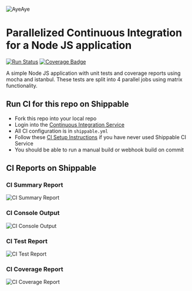 ![AyeAye](https://github.com/shippableSamples/node-with-tests-coverage/blob/master/public/resources/images/captain.png)

# Parallelized Continuous Integration for a Node JS application
[![Run Status](https://api.shippable.com/projects/5885964211c45a1000af2ef6/badge?branch=master)](https://app.shippable.com/projects/5885964211c45a1000af2ef6)
[![Coverage Badge](https://api.shippable.com/projects/5885964211c45a1000af2ef6/coverageBadge?branch=master)](https://app.shippable.com/projects/5885964211c45a1000af2ef6)


A simple Node JS application with unit tests and coverage reports using mocha 
and istanbul. These tests are split into 4 parallel jobs using matrix functionality.

## Run CI for this repo on Shippable
* Fork this repo into your local repo
* Login into the [Continuous Integration Service](wwww.shippable.com) 
* All CI configuration is in `shippable.yml`
* Follow these [CI Setup Instructions](http://docs.shippable.com/ci/runFirstBuild/) if you have never used Shippable CI Service
* You should be able to run a manual build or webhook build on commit

## CI Reports on Shippable

### CI Summary Report
![CI Summary Report](https://github.com/shippableSamples/node-with-parallel-tests-coverage/blob/master/public/resources/images/summary.jpg)

### CI Console Output
![CI Console Output](https://github.com/shippableSamples/node-with-parallel-tests-coverage/blob/master/public/resources/images/console.jpg)

### CI Test Report
![CI Test Report](https://github.com/shippableSamples/node-with-parallel-tests-coverage/blob/master/public/resources/images/tests.jpg)

### CI Coverage Report
![CI Coverage Report](https://github.com/shippableSamples/node-with-parallel-tests-coverage/blob/master/public/resources/images/coverage.jpg)

